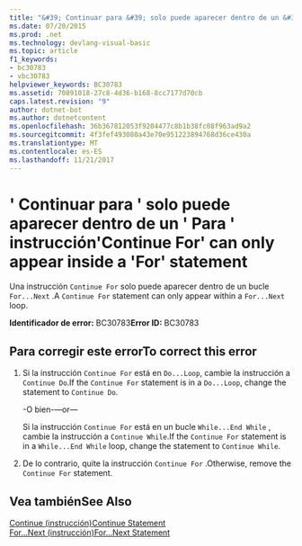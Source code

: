 ```yaml
---
title: "&#39; Continuar para &#39; solo puede aparecer dentro de un &#39; Para &#39; instrucción"
ms.date: 07/20/2015
ms.prod: .net
ms.technology: devlang-visual-basic
ms.topic: article
f1_keywords:
- bc30783
- vbc30783
helpviewer_keywords: BC30783
ms.assetid: 70891018-27c8-4d36-b168-8cc7177d70cb
caps.latest.revision: "9"
author: dotnet-bot
ms.author: dotnetcontent
ms.openlocfilehash: 36b367812053f9204477c8b1b38fc08f963ad9a2
ms.sourcegitcommit: 4f3fef493080a43e70e951223894768d36ce430a
ms.translationtype: MT
ms.contentlocale: es-ES
ms.lasthandoff: 11/21/2017
---
```

# <a name="39continue-for39-can-only-appear-inside-a-39for39-statement"></a><span data-ttu-id="0a2cb-102">&#39; Continuar para &#39; solo puede aparecer dentro de un &#39; Para &#39; instrucción</span><span class="sxs-lookup"><span data-stu-id="0a2cb-102">&#39;Continue For&#39; can only appear inside a &#39;For&#39; statement</span></span>
<span data-ttu-id="0a2cb-103">Una instrucción `Continue For` solo puede aparecer dentro de un bucle `For...Next` .</span><span class="sxs-lookup"><span data-stu-id="0a2cb-103">A `Continue For` statement can only appear within a `For...Next` loop.</span></span>  
  
 <span data-ttu-id="0a2cb-104">**Identificador de error:** BC30783</span><span class="sxs-lookup"><span data-stu-id="0a2cb-104">**Error ID:** BC30783</span></span>  
  
## <a name="to-correct-this-error"></a><span data-ttu-id="0a2cb-105">Para corregir este error</span><span class="sxs-lookup"><span data-stu-id="0a2cb-105">To correct this error</span></span>  
  
1.  <span data-ttu-id="0a2cb-106">Si la instrucción `Continue For` está en `Do...Loop`, cambie la instrucción a `Continue Do`.</span><span class="sxs-lookup"><span data-stu-id="0a2cb-106">If the `Continue For` statement is in a `Do...Loop`, change the statement to `Continue Do`.</span></span>  
  
     <span data-ttu-id="0a2cb-107">-O bien-</span><span class="sxs-lookup"><span data-stu-id="0a2cb-107">—or—</span></span>  
  
     <span data-ttu-id="0a2cb-108">Si la instrucción `Continue For` está en un bucle `While...End While` , cambie la instrucción a `Continue While`.</span><span class="sxs-lookup"><span data-stu-id="0a2cb-108">If the `Continue For` statement is in a `While...End While` loop, change the statement to `Continue While`.</span></span>  
  
2.  <span data-ttu-id="0a2cb-109">De lo contrario, quite la instrucción `Continue For` .</span><span class="sxs-lookup"><span data-stu-id="0a2cb-109">Otherwise, remove the `Continue For` statement.</span></span>  
  
## <a name="see-also"></a><span data-ttu-id="0a2cb-110">Vea también</span><span class="sxs-lookup"><span data-stu-id="0a2cb-110">See Also</span></span>  
 [<span data-ttu-id="0a2cb-111">Continue (instrucción)</span><span class="sxs-lookup"><span data-stu-id="0a2cb-111">Continue Statement</span></span>](../../visual-basic/language-reference/statements/continue-statement.md)  
 [<span data-ttu-id="0a2cb-112">For...Next (instrucción)</span><span class="sxs-lookup"><span data-stu-id="0a2cb-112">For...Next Statement</span></span>](../../visual-basic/language-reference/statements/for-next-statement.md)
